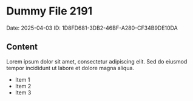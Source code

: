 # Dummy File 2191

Date: 2025-04-03
ID: 1D8FD681-3DB2-46BF-A280-CF34B9DE10DA

## Content

Lorem ipsum dolor sit amet, consectetur adipiscing elit.
Sed do eiusmod tempor incididunt ut labore et dolore magna aliqua.

* Item 1
* Item 2
* Item 3
